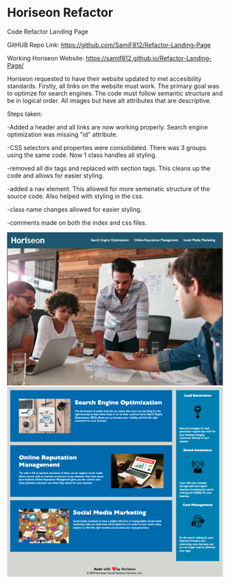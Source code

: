 # Horiseon Refactor
Code Refactor Landing Page

GitHUB Repo Link: https://github.com/SamiF812/Refactor-Landing-Page

Working Horiseon Website: https://samif812.github.io/Refactor-Landing-Page/

Horiseon requested to have their website updated to met accesibility standards. Firstly, all links on the website must work. The primary goal was to optimze for search engines. The code must follow semantic structure and be in logical order. All images but have alt attributes that are descriptive.

Steps taken:

-Added a header and all links are now working properly. Search engine optimization was missing "id" attribute.

-CSS selectors and properties were consolidated. There was 3 groups using the same code. Now 1 class handles all styling.

-removed all div tags and replaced with section tags. This cleans up the code and allows for easier styling.

-added a nav element. This allowed for more semenatic structure of the source code. Also helped with styling in the css.

-class name changes allowed for easier styling.

-comments made on both the index and css files.


![Snippet of the top of Horiseon website](./assets/images/Top-of-page2.png)
![Snippet of the bottom of Horiseon website](./assets/images/Bottom-of-page.png)
